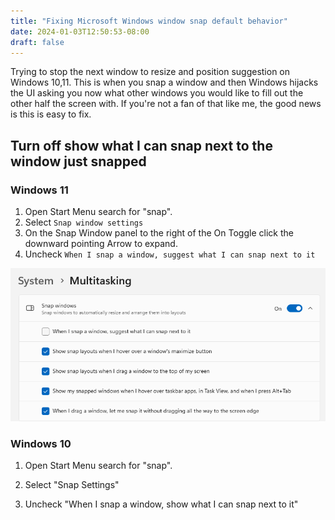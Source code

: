```yaml
---
title: "Fixing Microsoft Windows window snap default behavior"
date: 2024-01-03T12:50:53-08:00
draft: false
---
```


Trying to stop the next window to resize and position suggestion on Windows 10,11. This is when you snap a window and
then Windows hijacks the UI  asking you now what other windows you would like to fill out the other half the screen 
with. If you're not a fan of that like me, the good news is this is easy to fix. 

## Turn off show what I can snap next to the window just snapped
### Windows 11
1. Open Start Menu search for "snap".
2. Select `Snap window settings`
3. On the Snap Window panel to the right of the On Toggle click the downward pointing Arrow to expand.
4.  Uncheck `When I snap a window, suggest what I can snap next to it`

![Windows 11 System Multitasking Snap windows settings panel](windows11snapupdate.png)

### Windows 10
1. Open Start Menu search for "snap".

2. Select "Snap Settings"

3. Uncheck "When I snap a window, show what I can snap next to it" 
